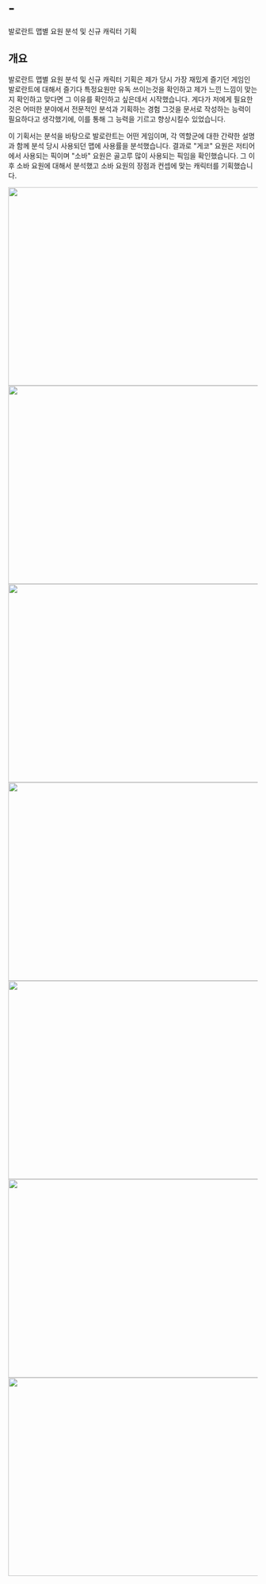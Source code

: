 # -
발로란트 맵별 요원 분석 및 신규 캐릭터 기획

## 개요

발로란트 맵별 요원 분석 및 신규 캐릭터 기획은 제가 당시 가장 재밌게 즐기던 게임인 발로란트에 대해서 즐기다 특정요원만 유독 쓰이는것을 확인하고
제가 느낀 느낌이 맞는지 확인하고 맞다면 그 이유를 확인하고 싶은데서 시작했습니다.
게다가 저에게 필요한 것은 어떠한 분야에서 전문적인 분석과 기획하는 경험 그것을 문서로 작성하는 능력이 필요하다고 생각했기에,
이를 통해 그 능력을 기르고 향상시킬수 있었습니다.

이 기획서는 분석을 바탕으로 발로란트는 어떤 게임이며, 각 역할군에 대한 간략한 설명과 함께 분석 당시 사용되던 맵에 사용률을 분석했습니다.
결과로 "게코" 요원은 저티어에서 사용되는 픽이며 "소바" 요원은 골고루 많이 사용되는 픽임을 확인했습니다.
그 이후 소바 요원에 대해서 분석했고 소바 요원의 장점과 컨셉에 맞는 캐릭터를 기획했습니다.


<img src="https://github.com/user-attachments/assets/c9c58448-9a9c-4a1b-b076-7105bc1b8beb" width="600px" height="400px">
<br>
<img src="https://github.com/user-attachments/assets/83a48b46-6299-4789-98b9-a59fd77342ee" width="600px" height="400px">
<br>
<img src="https://github.com/user-attachments/assets/9cf41ba4-4dfe-4866-81e8-cffa5e45ee8c" width="600px" height="400px">
<br>
<img src="https://github.com/user-attachments/assets/d3130b84-cc36-46a6-9978-2cf068699b57" width="600px" height="400px">
<br>
<img src="https://github.com/user-attachments/assets/72aaea03-2062-4728-8295-13cdba62ad49" width="600px" height="400px">
<br>
<img src="https://github.com/user-attachments/assets/a408378a-8a96-429f-96dc-b496bae7a99a" width="600px" height="400px">
<br>
<img src="https://github.com/user-attachments/assets/39d573cd-ac0f-4905-bc43-895599c370e8" width="600px" height="400px">
<br>
